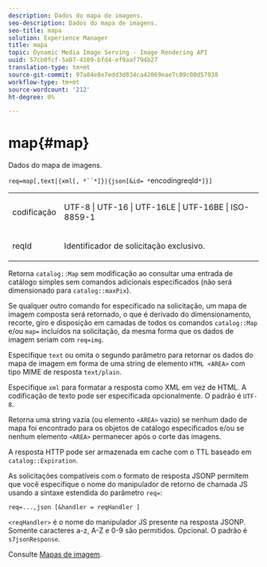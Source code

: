 ```yaml
---
description: Dados do mapa de imagens.
seo-description: Dados do mapa de imagens.
seo-title: mapa
solution: Experience Manager
title: mapa
topic: Dynamic Media Image Serving - Image Rendering API
uuid: 57cb0fcf-5a07-4109-bfd4-ef9aaf794b27
translation-type: tm+mt
source-git-commit: 97a84e8e7edd3d834ca42069eae7c09c00d57938
workflow-type: tm+mt
source-wordcount: '212'
ht-degree: 0%

---
```



# map{#map}

Dados do mapa de imagens.

`req=map[,text|{xml[, *``*]}|{json[&id= *`encodingreqId`*]}]`

<table id="simpletable_10F2152FDF33411491FBBAFD173CA5ED"> 
 <tr class="strow"> 
  <td class="stentry"> <p><span class="codeph"><span class="varname"> codificação</span></span> </p> </td> 
  <td class="stentry"> <p><span class="codeph"> UTF-8 | UTF-16 | UTF-16LE | UTF-16BE | ISO-8859-1</span> </p></td> 
 </tr> 
 <tr class="strow"> 
  <td class="stentry"> <p><span class="codeph"><span class="varname"> reqId</span></span> </p></td> 
  <td class="stentry"> <p>Identificador de solicitação exclusivo. </p></td> 
 </tr> 
</table>

Retorna `catalog::Map` sem modificação ao consultar uma entrada de catálogo simples sem comandos adicionais especificados (não será dimensionado para `catalog::maxPix`).

Se qualquer outro comando for especificado na solicitação, um mapa de imagem composta será retornado, o que é derivado do dimensionamento, recorte, giro e disposição em camadas de todos os comandos `catalog::Map` e/ou `map=` incluídos na solicitação, da mesma forma que os dados de imagem seriam com `req=img`.

Especifique `text` ou omita o segundo parâmetro para retornar os dados do mapa de imagem em forma de uma string de elemento `HTML <AREA>` com tipo MIME de resposta `text/plain`.

Especifique `xml` para formatar a resposta como XML em vez de HTML. A codificação de texto pode ser especificada opcionalmente. O padrão é `UTF-8`.

Retorna uma string vazia (ou elemento `<AREA>` vazio) se nenhum dado de mapa foi encontrado para os objetos de catálogo especificados e/ou se nenhum elemento `<AREA>` permanecer após o corte das imagens.

A resposta HTTP pode ser armazenada em cache com o TTL baseado em `catalog::Expiration`.

As solicitações compatíveis com o formato de resposta JSONP permitem que você especifique o nome do manipulador de retorno de chamada JS usando a sintaxe estendida do parâmetro `req=`:

`req=...,json [&handler = reqHandler ]`

`<reqHandler>` é o nome do manipulador JS presente na resposta JSONP. Somente caracteres a-z, A-Z e 0-9 são permitidos. Opcional. O padrão é `s7jsonResponse`.

Consulte [Mapas de imagem](../../../../../../is-api/http-ref/image-serving-api-ref/c-http-protocol-reference/c-syntax-and-features/r-image-maps.md#reference-ff7d1bac2a064104b0c508a81316fdab).
